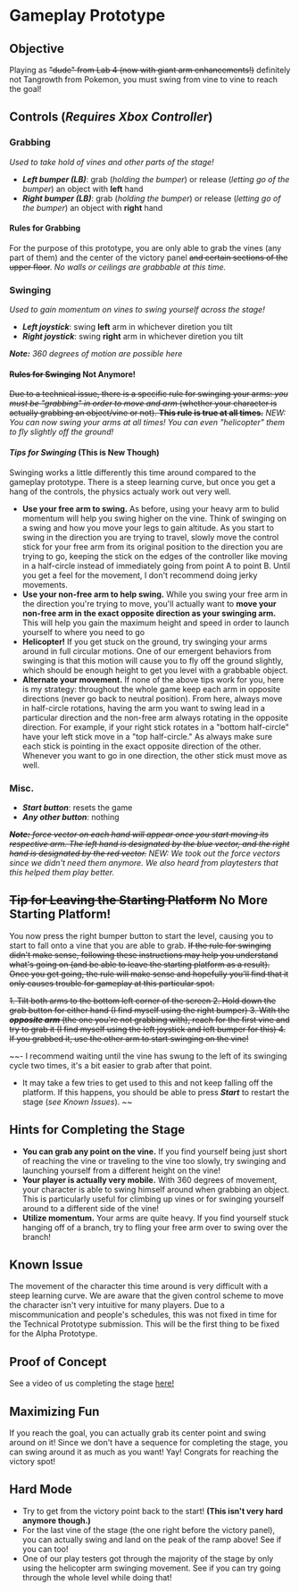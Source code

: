 # **Gameplay Prototype**

## Objective
Playing as ~~"dude" from Lab 4 (now with giant arm enhancements!)~~ definitely not Tangrowth from Pokemon, you must swing from vine to vine to reach the goal!


## Controls (_Requires Xbox Controller_)

### Grabbing
_Used to take hold of vines and other parts of the stage!_

- _**Left bumper (LB)**_: grab (_holding the bumper_) or release (_letting go of the bumper_) an object with **left** hand
- _**Right bumper (LB)**_: grab (_holding the bumper_) or release (_letting go of the bumper_) an object with **right** hand

#### Rules for Grabbing

For the purpose of this prototype, you are only able to grab the vines (any part of them) and the center of the victory panel ~~and certain sections of the upper floor~~. _No walls or ceilings are grabbable at this time._


### Swinging
_Used to gain momentum on vines to swing yourself across the stage!_

- _**Left joystick**_: swing **left** arm in whichever diretion you tilt
- _**Right joystick**_: swing **right** arm in whichever diretion you tilt

_**Note:** 360 degrees of motion are possible here_

#### ~~Rules for Swinging~~ Not Anymore!

~~Due to a technical issue, there is a specific rule for swinging your arms: _you must be "grabbing" in order to move and arm_ (whether your character is actually grabbing an object/vine or not). **This rule is true at all times.**~~ _NEW: You can now swing your arms at all times! You can even "helicopter" them to fly slightly off the ground!_

#### _Tips for Swinging_ (This is New Though)

Swinging works a little differently this time around compared to the gameplay prototype. There is a steep learning curve, but once you get a hang of the controls, the physics actualy work out very well.

- **Use your free arm to swing.** As before, using your heavy arm to bulid momentum will help you swing higher on the vine. Think of swinging on a swing and how you move your legs to gain altitude. As you start to swing in the direction you are trying to travel, slowly move the control stick for your free arm from its original position to the direction you are trying to go, keeping the stick on the edges of the controller like moving in a half-circle instead of immediately going from point A to point B. Until you get a feel for the movement, I don't recommend doing jerky movements.
- **Use your non-free arm to help swing.** While you swing your free arm in the direction you're trying to move, you'll actually want to __move your non-free arm in the exact opposite direction as your swinging arm.__ This will help you gain the maximum height and speed in order to launch yourself to where you need to go
- **Helicopter!** If you get stuck on the ground, try swinging your arms around in full circular motions. One of our emergent behaviors from swinging is that this motion will cause you to fly off the ground slightly, which should be enough height to get you level with a grabbable object.
- **Alternate your movement.** If none of the above tips work for you, here is my strategy: throughout the whole game keep each arm in opposite directions (never go back to neutral position). From here, always move in half-circle rotations, having the arm you want to swing lead in a particular direction and the non-free arm always rotating in the opposite direction. For example, if your right stick rotates in a "bottom half-circle" have your left stick move in a "top half-circle." As always make sure each stick is pointing in the exact opposite direction of the other. Whenever you want to go in one direction, the other stick must move as well.

### Misc.
- _**Start button**_: resets the game 
- _**Any other button**_: nothing

~~_**Note:** force vector on each hand will appear once you start moving its respective arm. The left hand is designated by the blue vector, and the right hand is designated by the red vector._~~ _NEW: We took out the force vectors since we didn't need them anymore. We also heard from playtesters that this helped them play better._


## ~~Tip for Leaving the Starting Platform~~ No More Starting Platform!
You now press the right bumper button to start the level, causing you to start to fall onto a vine that you are able to grab.
~~If the rule for swinging didn't make sense, following these instructions may help you understand what's going on (and be able to leave the starting platform as a result). Once you get going, the rule will make sense and hopefully you'll find that it only causes trouble for gameplay at this particular spot.~~

~~1. Tilt both arms to the bottom left corner of the screen
2. Hold down the grab button for either hand (I find myself using the right bumper)
3. With the _**opposite arm**_ (the one you're not grabbing with), reach for the first vine and try to grab it (I find myself using the left joystick and left bumper for this)
4. If you grabbed it, use the other arm to start swinging on the vine!~~

~~- I recommend waiting until the vine has swung to the left of its swinging cycle two times, it's a bit easier to grab after that point. 
- It may take a few tries to get used to this and not keep falling off the platform. If this happens, you should be able to press _**Start**_ to restart the stage (_see Known Issues_). ~~


## Hints for Completing the Stage

- **You can grab any point on the vine.** If you find yourself being just short of reaching the vine or traveling to the vine too slowly, try swinging and launching yourself from a different height on the vine!
- **Your player is actually very mobile.** With 360 degrees of movement, your character is able to swing himself around when grabbing an object. This is particularly useful for climbing up vines or for swinging yourself around to a different side of the vine!
- **Utilize momentum.** Your arms are quite heavy. If you find yourself stuck hanging off of a branch, try to fling your free arm over to swing over the branch!

## Known Issue

The movement of the character this time around is very difficult with a steep learning curve. We are aware that the given control scheme to move the character isn't very intuitive for many players. Due to a miscommunication and people's schedules, this was not fixed in time for the Technical Prototype submission. This will be the first thing to be fixed for the Alpha Prototype.


## Proof of Concept

See a video of us completing the stage [here!](https://youtu.be/2al6WDgCgpQ)

## Maximizing Fun

If you reach the goal, you can actually grab its center point and swing around on it! Since we don't have a sequence for completing the stage, you can swing around it as much as you want! Yay! Congrats for reaching the victory spot!


## Hard Mode

- Try to get from the victory point back to the start! __(This isn't very hard anymore though.)__
- For the last vine of the stage (the one right before the victory panel), you can actually swing and land on the peak of the ramp above! See if you can too!
- One of our play testers got through the majority of the stage by only using the helicopter arm swinging movement. See if you can try going through the whole level while doing that!
